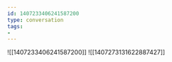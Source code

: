 ```yaml
---
id: 1407233406241587200
type: conversation
tags:
- 
---
```

![[1407233406241587200]]
![[1407273131622887427]]

